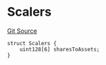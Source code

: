 # Scalers
[Git Source](https://github.com/Ammalgam-Protocol/core-v1/blob/922bb12a291a5f6729dd85abc24fc6fec504a108/contracts/libraries/Interest.sol)


```solidity
struct Scalers {
    uint128[6] sharesToAssets;
}
```

